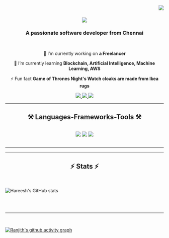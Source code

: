 <img align="right" src="https://visitor-badge.laobi.icu/badge?page_id=ranjith-sa.ranjith-sa" />

<h1 align="center">
    <img src="https://readme-typing-svg.herokuapp.com/?font=Righteous&size=35&center=true&vCenter=true&width=500&height=70&duration=4000&lines=Hi+There!+👋;+I'm+Ranjith+S+!;" />
</h1>

<h3 align="center">A passionate software developer from Chennai</h3>

<br/>

<div align="center">
 
 🔭 I’m currently working on **a Freelancer**
 
 🌱 I’m currently learning **Blockchain, Artificial Intelligence, Machine Learning, AWS**

⚡ Fun fact **Game of Thrones Night's Watch cloaks are made from Ikea rugs**

 </div>
 
<div align="center"> 
  <a href="mailto:rsranjith2012@gmail.com">
    <img src="https://img.shields.io/badge/Gmail-333333?style=for-the-badge&logo=gmail&logoColor=red" />
  </a>
  <a href="https://linkedin.com/in/ranjith-sa" target="_blank">
    <img src="https://img.shields.io/badge/LinkedIn-0077B5?style=for-the-badge&logo=linkedin&logoColor=white" target="_blank" />
  </a>
  <a href="https://ranjiths.netlify.app" target="_blank">
     <img src="https://img.shields.io/badge/Portfolio-FF5722?style=for-the-badge&logo=todoist&logoColor=white" target="_blank" /> <!-- sqlite, safari, google-chrome are other good icon options -->
  </a>
</div>

 <hr/>
 
<h2 align="center">⚒️ Languages-Frameworks-Tools ⚒️</h2>
<br/>
<div align="center">
    <img src="https://skillicons.dev/icons?i=python,javascript,django,react,html,css,flutter,bootstrap,mongodb,mysql" />  
    <img src="https://skillicons.dev/icons?i=aws,nodejs,c,git,github,vscode,angular,flask,jquery,netlify" />
    <img src="https://skillicons.dev/icons?i=linux,figma,tailwind,firebase,typescript,express,pycharm,wordpress,nextjs,sqlite" /><br>
</div>

<br/>
<hr/>


<hr/>

<h2 align="center">⚡ Stats ⚡</h2>
<br>

![Hareesh's GitHub stats](https://github-readme-stats.vercel.app/api?username=ranjith-sa&theme=dark&show_icons=true&&hide=issues,contribs)


<br/><br/>

<hr/>

<br/>




[![Ranjith's github activity graph](https://github-readme-activity-graph.vercel.app/graph?username=ranjith-sa&bg_color=000000&color=ffffff&line=51f565&point=ffffff&area=true&hide_border=true)](https://github.com/ashutosh00710/github-readme-activity-graph)

<br/>
